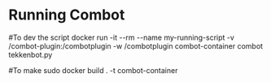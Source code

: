 # Running Combot
#To dev the script
docker run -it --rm --name my-running-script -v <git-repo-root>/combot-plugin:/combotplugin -w /combotplugin combot-container combot tekkenbot.py


#To make
sudo docker build . -t combot-container